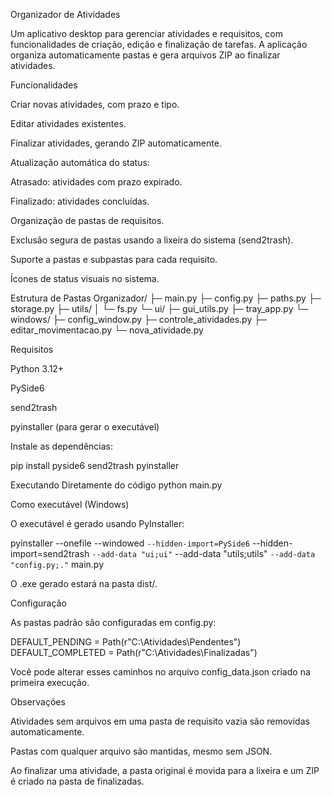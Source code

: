 Organizador de Atividades

Um aplicativo desktop para gerenciar atividades e requisitos, com funcionalidades de criação, edição e finalização de tarefas. A aplicação organiza automaticamente pastas e gera arquivos ZIP ao finalizar atividades.

Funcionalidades

Criar novas atividades, com prazo e tipo.

Editar atividades existentes.

Finalizar atividades, gerando ZIP automaticamente.

Atualização automática do status:

Atrasado: atividades com prazo expirado.

Finalizado: atividades concluídas.

Organização de pastas de requisitos.

Exclusão segura de pastas usando a lixeira do sistema (send2trash).

Suporte a pastas e subpastas para cada requisito.

Ícones de status visuais no sistema.

Estrutura de Pastas
Organizador/
├─ main.py
├─ config.py
├─ paths.py
├─ storage.py
├─ utils/
│  └─ fs.py
└─ ui/
   ├─ gui_utils.py
   ├─ tray_app.py
   └─ windows/
      ├─ config_window.py
      ├─ controle_atividades.py
      ├─ editar_movimentacao.py
      └─ nova_atividade.py

Requisitos

Python 3.12+

PySide6

send2trash

pyinstaller (para gerar o executável)

Instale as dependências:

pip install pyside6 send2trash pyinstaller

Executando
Diretamente do código
python main.py

Como executável (Windows)

O executável é gerado usando PyInstaller:

pyinstaller --onefile --windowed `
    --hidden-import=PySide6 `
    --hidden-import=send2trash `
    --add-data "ui;ui" `
    --add-data "utils;utils" `
    --add-data "config.py;." `
    main.py


O .exe gerado estará na pasta dist/.

Configuração

As pastas padrão são configuradas em config.py:

DEFAULT_PENDING = Path(r"C:\Atividades\Pendentes")
DEFAULT_COMPLETED = Path(r"C:\Atividades\Finalizadas")


Você pode alterar esses caminhos no arquivo config_data.json criado na primeira execução.

Observações

Atividades sem arquivos em uma pasta de requisito vazia são removidas automaticamente.

Pastas com qualquer arquivo são mantidas, mesmo sem JSON.

Ao finalizar uma atividade, a pasta original é movida para a lixeira e um ZIP é criado na pasta de finalizadas.
